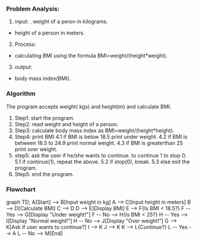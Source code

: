 ### Problem Analysis:
1. input:
 . weight of a peron in kilograms.
- height of a person in meters.
2. Process:
- calculating BMI using the formula BMI=weight/(height*weight).
3. output:
- body mass index(BMI).
### Algorithm
The program accepts weight( kgs) and height(m) and calculate BMI.
1. Step1: start the program. 
2. Step2: read weight and height of a person. 
3. Step3: calculate body mass index as BMI=weight/(height*height). 
4. Step4: print BMI 
4.1 if BMI is below 18.5 print under weight.
4.2 if BMI is between 18.5 to 24.9 print normal weight.
4.3 if BMI is greaterthan 25 print over weight.
5. step5: ask the user if he/she wants to continue. to continue 1 to stop 0.
5.1 if continue(1), repeat the above.
5.2 if stop(0), break.
5.3 else exit the program.
6. Step5: end the program. 
### Flowchart
graph TD;
    A[Start] --> B[Input weight in kg]
    A --> C[Input height in meters]
    B --> D[Calculate BMI]
    C --> D
    D --> E[Display BMI]
    E --> F{Is BMI < 18.5?}
    F -- Yes --> G[Display "Under weight!"]
    F -- No --> H{Is BMI < 25?}
    H -- Yes --> I[Display "Normal weight!"]
    H -- No --> J[Display "Over weight!"]
    G --> K[Ask if user wants to continue?]
    I --> K
    J --> K
    K --> L{Continue?}
    L -- Yes --> A
    L -- No --> M[End]
